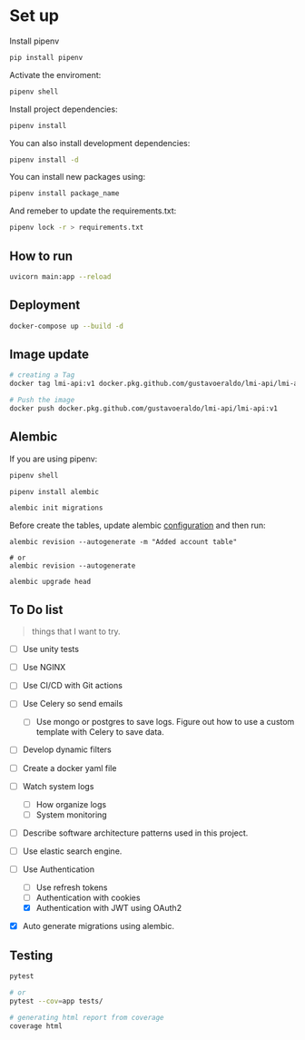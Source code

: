 # Set up 

Install pipenv

```bash
pip install pipenv

```

Activate the enviroment:

```bash
pipenv shell
```

Install project dependencies:

```bash
pipenv install
```

You can also install development dependencies:

```bash
pipenv install -d
```

You can install new packages using:

```bash
pipenv install package_name
```

And remeber to update the requirements.txt:

```bash
pipenv lock -r > requirements.txt
```

## How to run

```bash
uvicorn main:app --reload
```

## Deployment

```bash
docker-compose up --build -d
```
## Image update

```bash
# creating a Tag
docker tag lmi-api:v1 docker.pkg.github.com/gustavoeraldo/lmi-api/lmi-api:v1

# Push the image
docker push docker.pkg.github.com/gustavoeraldo/lmi-api/lmi-api:v1
```

## Alembic

If you are using pipenv:

```bash
pipenv shell

pipenv install alembic

alembic init migrations
```

Before create the tables, update alembic [configuration](/migrations/env.py) and then run: 
```
alembic revision --autogenerate -m "Added account table"

# or
alembic revision --autogenerate

alembic upgrade head
```

## To Do list
> things that I want to try.

- [ ] Use unity tests
- [ ] Use NGINX
- [ ] Use CI/CD with Git actions
- [ ] Use Celery so send emails
    - [ ] Use mongo or postgres to save logs. Figure out how to use a custom template with Celery to save data.
- [ ] Develop dynamic filters
- [ ] Create a docker yaml file
- [ ] Watch system logs
    - [ ] How organize logs
    - [ ] System monitoring
- [ ] Describe software architecture patterns used in this project.
- [ ] Use elastic search engine.
- [ ] Use Authentication
    - [ ] Use refresh tokens
    - [ ] Authentication with cookies
    - [X] Authentication with JWT using OAuth2
-[X] Auto generate migrations using alembic.


## Testing

```bash
pytest

# or
pytest --cov=app tests/

# generating html report from coverage
coverage html
```